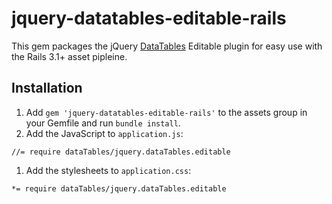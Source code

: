 # jquery-datatables-editable-rails

This gem packages the jQuery [DataTables](http://datatables.net/) Editable plugin for easy use with the Rails 3.1+ asset pipleine.

## Installation

1. Add `gem 'jquery-datatables-editable-rails'` to the assets group in your Gemfile and run `bundle install`.
1. Add the JavaScript to `application.js`:

`//= require dataTables/jquery.dataTables.editable`

1. Add the stylesheets to `application.css`:

`*= require dataTables/jquery.dataTables.editable`

